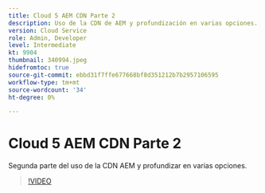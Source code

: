 ```yaml
---
title: Cloud 5 AEM CDN Parte 2
description: Uso de la CDN de AEM y profundización en varias opciones. (Entre 60 y 160 caracteres)
version: Cloud Service
role: Admin, Developer
level: Intermediate
kt: 9904
thumbnail: 340994.jpeg
hidefromtoc: true
source-git-commit: ebbd31f7ffe677668bf8d351212b7b2957106595
workflow-type: tm+mt
source-wordcount: '34'
ht-degree: 0%

---
```



# Cloud 5 AEM CDN Parte 2

Segunda parte del uso de la CDN AEM y profundizar en varias opciones. 

>[!VIDEO](https://video.tv.adobe.com/v/340994/?quality=12&learn=on)
